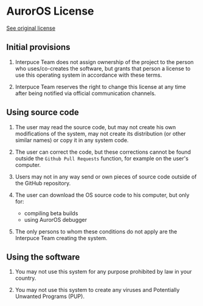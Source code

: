 # AurorOS License

[See original license](https://github.com/Interpuce/AurorOS/blob/main/docs/licenses/pl-PL.md)

## Initial provisions

1. Interpuce Team does not assign ownership of the project to the person who uses/co-creates the software, but grants that person a license to use this operating system in accordance with these terms.

2. Interpuce Team reserves the right to change this license at any time after being notified via official communication channels.

## Using source code

1. The user may read the source code, but may not create his own modifications of the system, may not create its distribution (or other similar names) or copy it in any system code.

2. The user can correct the code, but these corrections cannot be found outside the `Github Pull Requests` function, for example on the user's computer.

3. Users may not in any way send or own pieces of source code outside of the GitHub repository.

4. The user can download the OS source code to his computer, but only for:
    - compiling beta builds
    - using AurorOS debugger

5. The only persons to whom these conditions do not apply are the Interpuce Team creating the system.

## Using the software

1. You may not use this system for any purpose prohibited by law in your country.

2. You may not use this system to create any viruses and Potentially Unwanted Programs (PUP).